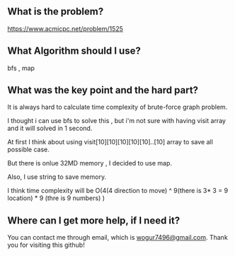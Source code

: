 ## What is the problem?

<https://www.acmicpc.net/problem/1525>

## What Algorithm should I use?

bfs , map

## What was the key point and the hard part?

It is always hard to calculate time complexity of brute-force graph problem.

I thought i can use bfs to solve this , but i'm not sure with having visit array and it will solved in 1 second.

At first I think about using visit[10][10][10][10][10]..[10] array to save all possible case.

But there is onlue 32MD memory , I decided to use map.

Also, I use string to save memory.

I think time complexity will be O(4(4 direction to move) ^ 9(there is 3* 3 = 9 location) * 9 (thre is 9 numbers)  )

## Where can I get more help, if I need it?

You can contact me through email, which is wogur7496@gmail.com.
Thank you for visiting this github!

